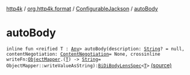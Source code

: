 [http4k](../../index.md) / [org.http4k.format](../index.md) / [ConfigurableJackson](index.md) / [autoBody](./auto-body.md)

# autoBody

`inline fun <reified T : `[`Any`](https://kotlinlang.org/api/latest/jvm/stdlib/kotlin/-any/index.html)`> autoBody(description: `[`String`](https://kotlinlang.org/api/latest/jvm/stdlib/kotlin/-string/index.html)`? = null, contentNegotiation: `[`ContentNegotiation`](../../org.http4k.lens/-content-negotiation/index.md)` = None, crossinline writeFn: `[`ObjectMapper`](https://fasterxml.github.io/jackson-databind/javadoc/2.10/com/fasterxml/jackson/databind/ObjectMapper.html)`.(`[`T`](auto-body.md#T)`) -> `[`String`](https://kotlinlang.org/api/latest/jvm/stdlib/kotlin/-string/index.html)` = ObjectMapper::writeValueAsString): `[`BiDiBodyLensSpec`](../../org.http4k.lens/-bi-di-body-lens-spec/index.md)`<`[`T`](auto-body.md#T)`>` [(source)](https://github.com/http4k/http4k/blob/master/http4k-format-jackson/src/main/kotlin/org/http4k/format/ConfigurableJackson.kt#L74)